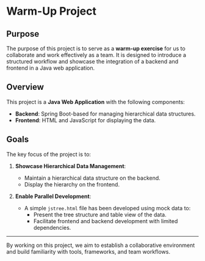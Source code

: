 # Warm-Up Project

## Purpose

The purpose of this project is to serve as a **warm-up exercise** for us to collaborate and work effectively as a team. It is designed to introduce a structured workflow and showcase the integration of a backend and frontend in a Java web application.

## Overview

This project is a **Java Web Application** with the following components:

- **Backend**: Spring Boot-based for managing hierarchical data structures.
- **Frontend**: HTML and JavaScript for displaying the data.

## Goals

The key focus of the project is to:

1. **Showcase Hierarchical Data Management**:
    - Maintain a hierarchical data structure on the backend.
    - Display the hierarchy on the frontend.

2. **Enable Parallel Development**:
    - A simple `jstree.html` file has been developed using mock data to:
        - Present the tree structure and table view of the data.
        - Facilitate frontend and backend development with limited dependencies.

---

By working on this project, we aim to establish a collaborative environment and build familiarity with tools, frameworks, and team workflows.
